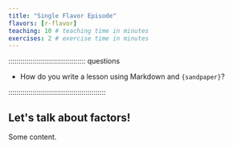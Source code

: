 ```yaml
---
title: "Single Flavor Episode"
flavors: [r-flavor]
teaching: 10 # teaching time in minutes
exercises: 2 # exercise time in minutes
---
```


:::::::::::::::::::::::::::::::::::::: questions

- How do you write a lesson using Markdown and `{sandpaper}`?

::::::::::::::::::::::::::::::::::::::::::::::::

## Let's talk about factors!

Some content.